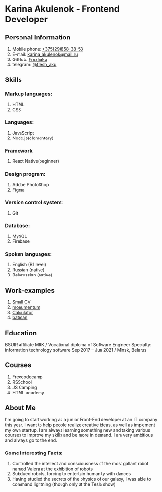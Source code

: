 # Karina Akulenok - Frontend Developer

## Personal Information
1. Mobile phone: [+375(29)858-38-53](+375(29)858-38-53)
2. E-mail: karina_akulenok@mail.ru
3. GitHub: [Freshaku](https://github.com/Freshaku)
4. telegram: [@fresh_aku](https://t.me/fresh_aku)
## Skills
### Markup languages:
1. HTML
2. CSS
### Languages:
1. JavaScript
2. Node.js(elementary)
### Framework
1. React Native(beginner)
### Design program:
1. Adobe PhotoShop
2. Figma
### Version control system:
1. Git
### Database:
1. MySQL
2. Firebase
### Spoken languages:
1. English (B1 level)
2. Russian (native)
3. Belorussian (native)

## Work-examples
1. [Small CV](https://freshaku.github.io/My-cv/)
2. [monumentum](https://freshaku.github.io/monumentum/)
3. [Calculator](https://freshaku.github.io/Calculator/)
4. [batman](https://freshaku.github.io/batman/)

## Education
BSUIR affiliate MRK / Vocational diploma of Software Engineer
Specialty: information technology software
Sep 2017 – Jun 2021 / Minsk, Belarus

## Courses
1. Freecodecamp
2. RSSchool
3. JS Camping
4. HTML academy

## About Me
I'm going to start working as a junior Front-End developer at an IT company this year. I want to help people realize creative ideas, as well as implement my own startup. I am always learning something new and taking various courses to improve my skills and be more in demand. I am very ambitious and always go to the end.
### Some Interesting Facts:
1. Controlled the intellect and consciousness of the most gallant robot named Valera at the exhibition of robots
2. Subdued robots, forcing to entertain humanity with dances
3. Having studied the secrets of the physics of our galaxy, I was able to command lightning (though only at the Tesla show)
